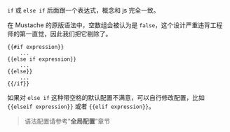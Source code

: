 `if` 或 `else if` 后面跟一个表达式，概念和 js 完全一致。

在 Mustache 的原版语法中，空数组会被认为是 `false`，这个设计严重违背工程师的第一直觉，因此我们把它剔除了。

```
{{#if expression}}
    ...
{{else if expression}}
    ...
{{else}}
    ...
{{/if}}
```

如果对 `else if` 这种带空格的默认配置不满意，可以自行修改配置，比如 `{{elseif expression}}` 或者 `{{elif expression}}`。

> 语法配置请参考“**全局配置**”章节

